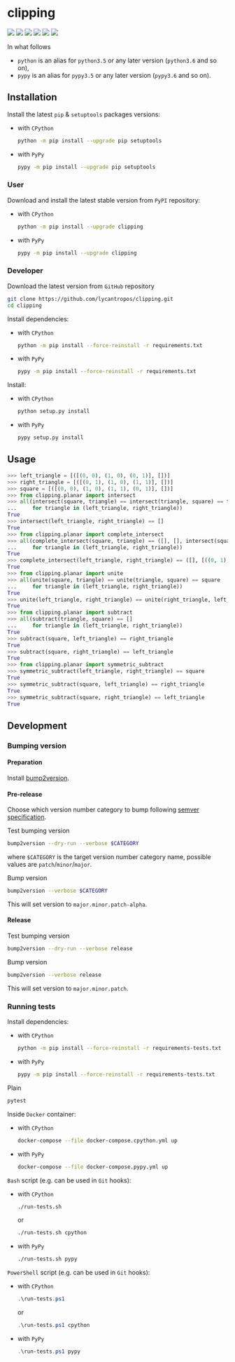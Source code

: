 clipping
========

[![](https://travis-ci.com/lycantropos/clipping.svg?branch=master)](https://travis-ci.com/lycantropos/clipping "Travis CI")
[![](https://dev.azure.com/lycantropos/clipping/_apis/build/status/lycantropos.clipping?branchName=master)](https://dev.azure.com/lycantropos/clipping/_build/latest?definitionId=21&branchName=master "Azure Pipelines")
[![](https://readthedocs.org/projects/clip/badge/?version=latest)](https://clip.readthedocs.io/en/latest "Documentation")
[![](https://codecov.io/gh/lycantropos/clipping/branch/master/graph/badge.svg)](https://codecov.io/gh/lycantropos/clipping "Codecov")
[![](https://img.shields.io/github/license/lycantropos/clipping.svg)](https://github.com/lycantropos/clipping/blob/master/LICENSE "License")
[![](https://badge.fury.io/py/clipping.svg)](https://badge.fury.io/py/clipping "PyPI")

In what follows
- `python` is an alias for `python3.5` or any later
version (`python3.6` and so on),
- `pypy` is an alias for `pypy3.5` or any later
version (`pypy3.6` and so on).

Installation
------------

Install the latest `pip` & `setuptools` packages versions:
- with `CPython`
  ```bash
  python -m pip install --upgrade pip setuptools
  ```
- with `PyPy`
  ```bash
  pypy -m pip install --upgrade pip setuptools
  ```

### User

Download and install the latest stable version from `PyPI` repository:
- with `CPython`
  ```bash
  python -m pip install --upgrade clipping
  ```
- with `PyPy`
  ```bash
  pypy -m pip install --upgrade clipping
  ```

### Developer

Download the latest version from `GitHub` repository
```bash
git clone https://github.com/lycantropos/clipping.git
cd clipping
```

Install dependencies:
- with `CPython`
  ```bash
  python -m pip install --force-reinstall -r requirements.txt
  ```
- with `PyPy`
  ```bash
  pypy -m pip install --force-reinstall -r requirements.txt
  ```

Install:
- with `CPython`
  ```bash
  python setup.py install
  ```
- with `PyPy`
  ```bash
  pypy setup.py install
  ```

Usage
-----
```python
>>> left_triangle = [([(0, 0), (1, 0), (0, 1)], [])]
>>> right_triangle = [([(0, 1), (1, 0), (1, 1)], [])]
>>> square = [([(0, 0), (1, 0), (1, 1), (0, 1)], [])]
>>> from clipping.planar import intersect
>>> all(intersect(square, triangle) == intersect(triangle, square) == triangle
...     for triangle in (left_triangle, right_triangle))
True
>>> intersect(left_triangle, right_triangle) == []
True
>>> from clipping.planar import complete_intersect
>>> all(complete_intersect(square, triangle) == ([], [], intersect(square, triangle))
...     for triangle in (left_triangle, right_triangle))
True
>>> complete_intersect(left_triangle, right_triangle) == ([], [((0, 1), (1, 0))], [])
True
>>> from clipping.planar import unite
>>> all(unite(square, triangle) == unite(triangle, square) == square
...     for triangle in (left_triangle, right_triangle))
True
>>> unite(left_triangle, right_triangle) == unite(right_triangle, left_triangle) == square
True
>>> from clipping.planar import subtract
>>> all(subtract(triangle, square) == []
...     for triangle in (left_triangle, right_triangle))
True
>>> subtract(square, left_triangle) == right_triangle
True
>>> subtract(square, right_triangle) == left_triangle
True
>>> from clipping.planar import symmetric_subtract
>>> symmetric_subtract(left_triangle, right_triangle) == square
True
>>> symmetric_subtract(square, left_triangle) == right_triangle
True
>>> symmetric_subtract(square, right_triangle) == left_triangle
True

```

Development
-----------

### Bumping version

#### Preparation

Install
[bump2version](https://github.com/c4urself/bump2version#installation).

#### Pre-release

Choose which version number category to bump following [semver
specification](http://semver.org/).

Test bumping version
```bash
bump2version --dry-run --verbose $CATEGORY
```

where `$CATEGORY` is the target version number category name, possible
values are `patch`/`minor`/`major`.

Bump version
```bash
bump2version --verbose $CATEGORY
```

This will set version to `major.minor.patch-alpha`. 

#### Release

Test bumping version
```bash
bump2version --dry-run --verbose release
```

Bump version
```bash
bump2version --verbose release
```

This will set version to `major.minor.patch`.

### Running tests

Install dependencies:
- with `CPython`
  ```bash
  python -m pip install --force-reinstall -r requirements-tests.txt
  ```
- with `PyPy`
  ```bash
  pypy -m pip install --force-reinstall -r requirements-tests.txt
  ```

Plain
```bash
pytest
```

Inside `Docker` container:
- with `CPython`
  ```bash
  docker-compose --file docker-compose.cpython.yml up
  ```
- with `PyPy`
  ```bash
  docker-compose --file docker-compose.pypy.yml up
  ```

`Bash` script (e.g. can be used in `Git` hooks):
- with `CPython`
  ```bash
  ./run-tests.sh
  ```
  or
  ```bash
  ./run-tests.sh cpython
  ```

- with `PyPy`
  ```bash
  ./run-tests.sh pypy
  ```

`PowerShell` script (e.g. can be used in `Git` hooks):
- with `CPython`
  ```powershell
  .\run-tests.ps1
  ```
  or
  ```powershell
  .\run-tests.ps1 cpython
  ```
- with `PyPy`
  ```powershell
  .\run-tests.ps1 pypy
  ```
